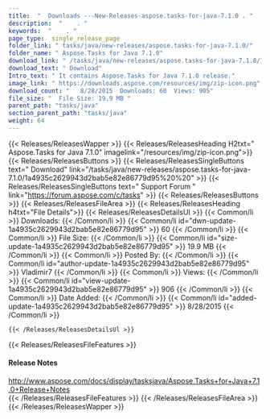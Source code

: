 ```yaml
---
title:  "  Downloads ---New-Releases-aspose.tasks-for-java-7.1.0 . " 
description:  "    . " 
keywords:  "    . " 
page_type:  single_release_page
folder_link: " tasks/java/new-releases/aspose.tasks-for-java-7.1.0/"
folder_name: " Aspose.Tasks for Java 7.1.0"
download_link: " /tasks/java/new-releases/aspose.tasks-for-java-7.1.0/1a4935c2629943d2bab5e82e86779d95"
download_text: " Download"
Intro_text: " It contains Aspose.Tasks for Java 7.1.0 release."
image_link: " https://downloads.aspose.com/resources/img/zip-icon.png"
download_count: "   8/28/2015  Downloads: 60  Views: 905"
file_size: "  File Size: 19.9 MB "
parent_path: "tasks/java"
section_parent_path: "tasks/java"
weight: 64 
---
```


{{< Releases/ReleasesWapper >}}
  {{< Releases/ReleasesHeading H2txt=" Aspose.Tasks for Java 7.1.0" imagelink="/resources/img/zip-icon.png">}}
  {{< Releases/ReleasesButtons >}}
    {{< Releases/ReleasesSingleButtons text=" Download" link="/tasks/java/new-releases/aspose.tasks-for-java-7.1.0/1a4935c2629943d2bab5e82e86779d95%20%20" >}}
    {{< Releases/ReleasesSingleButtons text=" Support Forum " link="https://forum.aspose.com/c/tasks" >}}
  {{< Releases/ReleasesButtons >}}
  {{< Releases/ReleasesFileArea >}}
    {{< Releases/ReleasesHeading h4txt="File Details">}}
    {{< Releases/ReleasesDetailsUl >}}
            {{< Common/li  >}} Downloads: {{< /Common/li >}} 
      {{< Common/li id="dwn-update-1a4935c2629943d2bab5e82e86779d95" >}} 60 {{< /Common/li >}} 
      {{< Common/li  >}} File Size: {{< /Common/li >}} 
      {{< Common/li id="size-update-1a4935c2629943d2bab5e82e86779d95" >}} 19.9 MB {{< /Common/li >}} 
      {{< Common/li  >}} Posted By: {{< /Common/li >}} 
      {{< Common/li id="author-update-1a4935c2629943d2bab5e82e86779d95" >}} Vladimir7 {{< /Common/li >}} 
      {{< Common/li  >}} Views: {{< /Common/li >}} 
      {{< Common/li id="view-update-1a4935c2629943d2bab5e82e86779d95" >}} 906 {{< /Common/li >}} 
      {{< Common/li  >}} Date Added: {{< /Common/li >}} 
      {{< Common/li id="added-update-1a4935c2629943d2bab5e82e86779d95" >}} 8/28/2015 {{< /Common/li >}} 

    {{< /Releases/ReleasesDetailsUl >}}

  {{< Releases/ReleasesFileFeatures >}}
      <h4>Release Notes</h4><div><a href="http://www.aspose.com/docs/display/tasksjava/Aspose.Tasks+for+Java+7.1.0+Release+Notes">http://www.aspose.com/docs/display/tasksjava/Aspose.Tasks+for+Java+7.1.0+Release+Notes</a></div>
  {{< /Releases/ReleasesFileFeatures >}}
 {{< /Releases/ReleasesFileArea >}}
{{< /Releases/ReleasesWapper >}}


